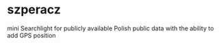 # szperacz
mini Searchlight for publicly available Polish public data with the ability to add GPS position
